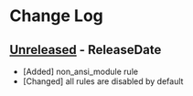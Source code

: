 # Change Log

## [Unreleased](https://github.com/dalance/svlint/compare/v0.1.0...Unreleased) - ReleaseDate

* [Added] non_ansi_module rule
* [Changed] all rules are disabled by default
